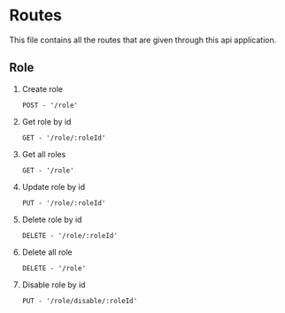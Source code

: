 # Routes

This file contains all the routes that are given through this api application.

## Role

1. Create role

    ```
    POST - '/role'
    ```

2. Get role by id

     ```
     GET - '/role/:roleId'
     ```

3. Get all roles

    ```
    GET - '/role'
    ```

4. Update role by id

    ```
    PUT - '/role/:roleId'
    ```

5. Delete role by id

    ```
    DELETE - '/role/:roleId'
    ```

6. Delete all role

    ```
    DELETE - '/role'
    ```

7. Disable role by id

    ```
    PUT - '/role/disable/:roleId'
    ```